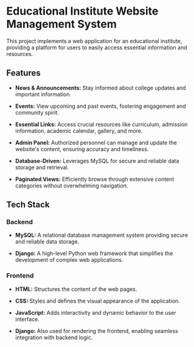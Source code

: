 # Educational Institute Website Management System

This project implements a web application for an educational institute, providing a platform for users to easily access essential information and resources.

## Features

- **News & Announcements:** Stay informed about college updates and important information.

- **Events:** View upcoming and past events, fostering engagement and community spirit.

- **Essential Links:** Access crucial resources like curriculum, admission information, academic calendar, gallery, and more.

- **Admin Panel:** Authorized personnel can manage and update the website's content, ensuring accuracy and timeliness.

- **Database-Driven:** Leverages MySQL for secure and reliable data storage and retrieval.

- **Paginated Views:** Efficiently browse through extensive content categories without overwhelming navigation.

## Tech Stack

### Backend

- **MySQL:** A relational database management system providing secure and reliable data storage.

- **Django:** A high-level Python web framework that simplifies the development of complex web applications.

### Frontend

- **HTML:** Structures the content of the web pages.

- **CSS:** Styles and defines the visual appearance of the application.

- **JavaScript:** Adds interactivity and dynamic behavior to the user interface.

- **Django:** Also used for rendering the frontend, enabling seamless integration with backend logic.
